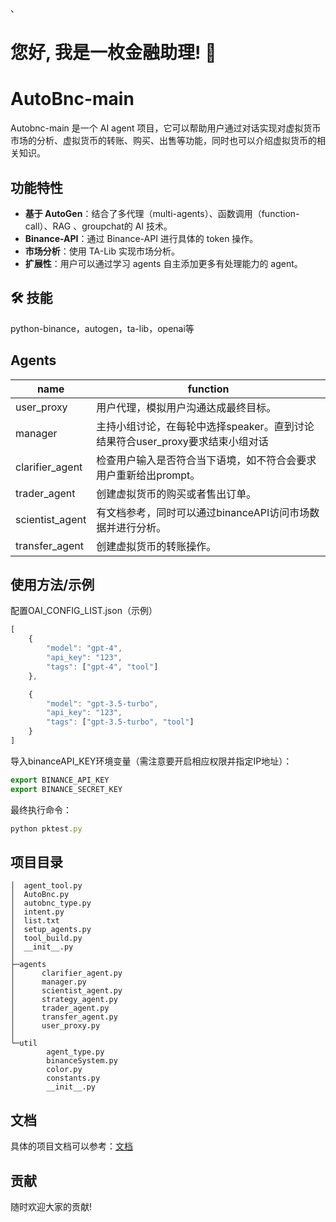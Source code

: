 、
# 您好, 我是一枚金融助理! 👋
# AutoBnc-main

Autobnc-main 是一个 AI agent 项目，它可以帮助用户通过对话实现对虚拟货币市场的分析、虚拟货币的转账、购买、出售等功能，同时也可以介绍虚拟货币的相关知识。



## 功能特性
- **基于 AutoGen**：结合了多代理（multi-agents）、函数调用（function-call）、RAG 、groupchat的 AI 技术。
- **Binance-API**：通过 Binance-API 进行具体的 token 操作。
- **市场分析**：使用 TA-Lib 实现市场分析。
- **扩展性**：用户可以通过学习 agents 自主添加更多有处理能力的 agent。


## 🛠 技能
python-binance，autogen，ta-lib，openai等




## Agents

|      name     | function |
| ------------- | ------------- |
| user_proxy |用户代理，模拟用户沟通达成最终目标。|
| manager | 主持小组讨论，在每轮中选择speaker。直到讨论结果符合user_proxy要求结束小组对话|
| clarifier_agent | 检查用户输入是否符合当下语境，如不符合会要求用户重新给出prompt。|
| trader_agent | 创建虚拟货币的购买或者售出订单。|
| scientist_agent |有文档参考，同时可以通过binanceAPI访问市场数据并进行分析。 |
| transfer_agent | 创建虚拟货币的转账操作。|

## 使用方法/示例
配置OAI_CONFIG_LIST.json（示例）
```javascript
[
    {
        "model": "gpt-4",
        "api_key": "123",
        "tags": ["gpt-4", "tool"]
    },

    {
        "model": "gpt-3.5-turbo",
        "api_key": "123",
        "tags": ["gpt-3.5-turbo", "tool"]
    }
]
```
导入binanceAPI_KEY环境变量（需注意要开启相应权限并指定IP地址）：
```javascript
export BINANCE_API_KEY
export BINANCE_SECRET_KEY
```
最终执行命令：
```javascript
python pktest.py 
```

## 项目目录
```
│  agent_tool.py
│  AutoBnc.py
│  autobnc_type.py
│  intent.py
│  list.txt
│  setup_agents.py
│  tool_build.py
│  __init__.py
│  
├─agents
│      clarifier_agent.py
│      manager.py
│      scientist_agent.py
│      strategy_agent.py
│      trader_agent.py
│      transfer_agent.py
│      user_proxy.py
│      
└─util
        agent_type.py
        binanceSystem.py
        color.py
        constants.py
        __init__.py
```
## 文档
具体的项目文档可以参考：[文档](https://123)

## 贡献
随时欢迎大家的贡献!





